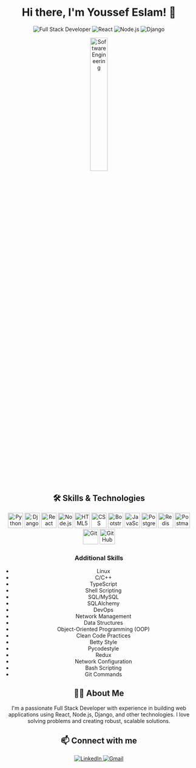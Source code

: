 <h1 align="center">Hi there, I'm Youssef Eslam! 👋</h1>
<p align="center">
  <img src="https://img.shields.io/badge/Full%20Stack-Developer-blue" alt="Full Stack Developer">
  <img src="https://img.shields.io/badge/React-20232a?logo=react&logoColor=61DAFB" alt="React">
  <img src="https://img.shields.io/badge/Node.js-339933?logo=node.js&logoColor=white" alt="Node.js">
  <img src="https://img.shields.io/badge/Django-092E20?logo=django&logoColor=white" alt="Django">
</p>
<p align="center">
  <img src="https://media1.giphy.com/media/v1.Y2lkPTc5MGI3NjExemQ4bGFwYnRlNzdzbWF2a3J0MDJ4dmppNnRkYXc0Zjh3emhhcG5hbiZlcD12MV9pbnRlcm5hbF9naWZfYnlfaWQmY3Q9Zw/cFdHXXm5GhJsc/giphy.webp" width="30%" height="30%"  alt="Software Engineering" />
</p>
<h2 align="center">🛠️ Skills & Technologies</h2>
<p align="center">
  <img src="https://img.icons8.com/color/48/000000/python.png" alt="Python" width="40" height="40"/>
  <img src="https://cdn.iconscout.com/icon/free/png-512/free-django-1-282754.png?f=webp&w=256" alt="Django" width="40" height="40"/>
  <img src="https://img.icons8.com/color/48/000000/react-native.png" alt="React" width="40" height="40"/>
  <img src="https://img.icons8.com/color/48/000000/nodejs.png" alt="Node.js" width="40" height="40"/>
  <img src="https://img.icons8.com/color/48/000000/html-5.png" alt="HTML5" width="40" height="40"/>
  <img src="https://img.icons8.com/?size=100&id=21278&format=png&color=000000" alt="CSS" width="40" height="40"/>
  <img src="https://cdn.jsdelivr.net/gh/devicons/devicon/icons/bootstrap/bootstrap-original.svg" height="40" alt="Bootstrap"/>
  <img src="https://img.icons8.com/color/48/000000/javascript.png" alt="JavaScript" width="40" height="40"/>
  <img src="https://img.icons8.com/color/48/000000/postgreesql.png" alt="PostgreSQL" width="40" height="40"/>
  <img src="https://img.icons8.com/color/48/000000/redis.png" alt="Redis" width="40" height="40"/>
  <img src="https://img.icons8.com/dusk/64/000000/postman-api.png" alt="Postman" width="40" height="40"/>
  <img src="https://img.icons8.com/color/48/000000/git.png" alt="Git" width="40" height="40"/>
  <img src="https://img.icons8.com/fluent/48/000000/github.png" alt="GitHub" width="40" height="40"/>
</p>
<h3 align="center">Additional Skills</h3>
<ul align="center">
  <li>Linux</li>
  <li>C/C++</li>
  <li>TypeScript</li>
  <li>Shell Scripting</li>
  <li>SQL/MySQL</li>
  <li>SQLAlchemy</li>
  <li>DevOps</li>
  <li>Network Management</li>
  <li>Data Structures</li>
  <li>Object-Oriented Programming (OOP)</li>
  <li>Clean Code Practices</li>
  <li>Betty Style</li>
  <li>Pycodestyle</li>
  <li>Redux</li>
  <li>Network Configuration</li>
  <li>Bash Scripting</li>
  <li>Git Commands</li>
</ul>
<h2 align="center">🧑‍💻 About Me</h2>
<p align="center">
  I'm a passionate Full Stack Developer with experience in building web applications using React, Node.js, Django, and other technologies. I love solving problems and creating robust, scalable solutions.
</p>
<h2 align="center">📫 Connect with me</h2>
<p align="center">
  <a href="https://www.linkedin.com/in/yousefeslam/" target="_blank">
    <img src="https://img.icons8.com/fluent/48/000000/linkedin.png" alt="LinkedIn"/>
  </a>
  <a href="mailto:yousefeslam214@gmail.com">
    <img src="https://img.icons8.com/fluent/48/000000/gmail.png" alt="Gmail"/>
  </a>
</p>
